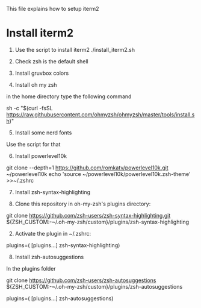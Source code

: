 This file explains how to setup iterm2

# Install iterm2

1) Use the script to install iterm2
./install_iterm2.sh

2) Check zsh is the default shell

3) Install gruvbox colors

4) Install oh my zsh

in the home directory type the following command

sh -c "$(curl -fsSL https://raw.githubusercontent.com/ohmyzsh/ohmyzsh/master/tools/install.sh)"

5) Install some nerd fonts

Use the script for that

6) Install powerlevel10k

git clone --depth=1 https://github.com/romkatv/powerlevel10k.git ~/powerlevel10k
echo 'source ~/powerlevel10k/powerlevel10k.zsh-theme' >>~/.zshrc

7) Install zsh-syntax-highlighting

1) Clone this repository in oh-my-zsh's plugins directory:

git clone https://github.com/zsh-users/zsh-syntax-highlighting.git ${ZSH_CUSTOM:-~/.oh-my-zsh/custom}/plugins/zsh-syntax-highlighting

2) Activate the plugin in ~/.zshrc:

plugins=( [plugins...] zsh-syntax-highlighting)

8) Install zsh-autosuggestions

In the plugins folder

git clone https://github.com/zsh-users/zsh-autosuggestions ${ZSH_CUSTOM:-~/.oh-my-zsh/custom}/plugins/zsh-autosuggestions

plugins=( [plugins...] zsh-autosuggestions)

